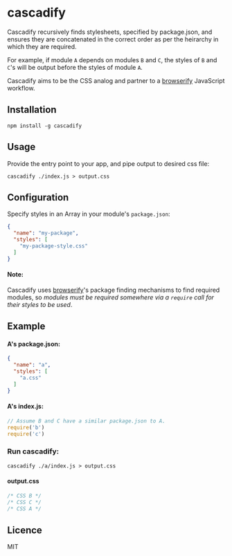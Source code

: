 # cascadify

Cascadify recursively finds stylesheets, specified by
package.json, and ensures they are concatenated in the correct order
as per the heirarchy in which they are required.

For example, if module `A` depends on modules `B` and `C`, the styles of `B` and `C`'s will be output
before the styles of module `A`.

Cascadify aims to be the CSS analog and partner to a [browserify](https://github.com/substack/node-browserify) JavaScript workflow.

## Installation

```
npm install -g cascadify
```

## Usage

Provide the entry point to your app, and pipe output to desired css
file:

```
cascadify ./index.js > output.css
```

## Configuration

Specify styles in an Array in your module's `package.json`:

```json
{
  "name": "my-package",
  "styles": [
    "my-package-style.css"
  ]
}
```

#### Note: 

Cascadify uses [browserify](https://github.com/substack/node-browserify)'s package finding mechanisms to find required modules, so *modules must be required somewhere via a `require` call for their styles to be used*.

## Example

#### A's package.json:
```json
{
  "name": "a",
  "styles": [
    "a.css"
  ]
}
```
#### A's index.js:
```js
// Assume B and C have a similar package.json to A.
require('b')
require('c')
```

### Run cascadify:
```
cascadify ./a/index.js > output.css
```

#### output.css
```css
/* CSS B */
/* CSS C */
/* CSS A */
```



## Licence

MIT

